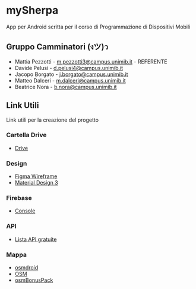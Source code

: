 # mySherpa
App per Android scritta per il corso di Programmazione di Dispositivi Mobili

## Gruppo Camminatori (งツ)ว
- Mattia Pezzotti - m.pezzotti3@campus.unimib.it - REFERENTE
- Davide Pelusi - d.pelusi4@campus.unimib.it
- Jacopo Borgato - j.borgato@campus.unimib.it
- Matteo Dalceri - m.dalceri@campus.unimib.it
- Beatrice Nora - b.nora@campus.unimib.it

## Link Utili
Link utili per la creazione del progetto

### Cartella Drive
- [Drive](https://drive.google.com/drive/folders/1-ZWDIT4hNdTpt9YtHTniLb1MORLQFNVy?usp=share_link)

### Design
- [Figma Wireframe](https://www.figma.com/file/SvOoeBqL6z7aUnQBpsyauV/MySherpa-Wireframe?node-id=52698%3A23854)
- [Material Design 3](https://m3.material.io/)

### Firebase
- [Console](https://console.firebase.google.com/u/0/project/pdm---pahada/overview)

### API
- [Lista API gratuite](https://github.com/public-apis/public-apis)

### Mappa
- [osmdroid](https://github.com/osmdroid/osmdroid)
- [OSM](https://www.openstreetmap.org)
- [osmBonusPack](https://github.com/MKergall/osmbonuspack)


